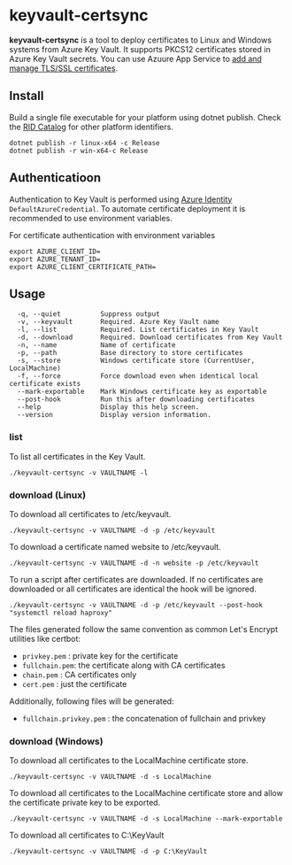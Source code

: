 # keyvault-certsync

**keyvault-certsync** is a tool to deploy certificates to Linux and Windows systems from  Azure Key Vault. It supports PKCS12 certificates stored in Azure Key Vault secrets. You can use Azuure App Service to [add and manage TLS/SSL certificates](https://docs.microsoft.com/en-us/azure/app-service/configure-ssl-certificate).

## Install
Build a single file executable for your platform using dotnet publish. Check the [RID Catalog](https://docs.microsoft.com/en-us/dotnet/core/rid-catalog) for other platform identifiers.
```
dotnet publish -r linux-x64 -c Release
dotnet publish -r win-x64-c Release
```

## Authenticatioon
Authentication to Key Vault is performed using [Azure Identity](https://docs.microsoft.com/en-us/dotnet/api/overview/azure/identity-readme) `DefaultAzureCredential`. To automate certificate deployment it is recommended to use environment variables.

For certificate authentication with environment variables
```
export AZURE_CLIENT_ID=
export AZURE_TENANT_ID=
export AZURE_CLIENT_CERTIFICATE_PATH=
```

## Usage
```
  -q, --quiet          Suppress output
  -v, --keyvault       Required. Azure Key Vault name
  -l, --list           Required. List certificates in Key Vault
  -d, --download       Required. Download certificates from Key Vault
  -n, --name           Name of certificate
  -p, --path           Base directory to store certificates
  -s, --store          Windows certificate store (CurrentUser, LocalMachine)
  -f, --force          Force download even when identical local certificate exists
  --mark-exportable    Mark Windows certificate key as exportable
  --post-hook          Run this after downloading certificates
  --help               Display this help screen.
  --version            Display version information.
```

### list

To list all certificates in the Key Vault.
```
./keyvault-certsync -v VAULTNAME -l
```

### download (Linux)

To download all certificates to /etc/keyvault.
```
./keyvault-certsync -v VAULTNAME -d -p /etc/keyvault
```

To download a certificate named website to /etc/keyvault.
```
./keyvault-certsync -v VAULTNAME -d -n website -p /etc/keyvault
```

To run a script after certificates are downloaded. If no certificates are downloaded or all certificates are identical the hook will be ignored.
```
./keyvault-certsync -v VAULTNAME -d -p /etc/keyvault --post-hook "systemctl reload haproxy"
```

The files generated follow the same convention as common Let's Encrypt utilities like certbot:

* `privkey.pem` : private key for the certificate
* `fullchain.pem`: the certificate along with CA certificates
* `chain.pem` : CA certificates only
* `cert.pem` : just the certificate

Additionally, following files will be generated:

* `fullchain.privkey.pem` : the concatenation of fullchain and privkey

### download (Windows)

To download all certificates to the LocalMachine certificate store. 
```
./keyvault-certsync -v VAULTNAME -d -s LocalMachine
```

To download all certificates to the LocalMachine certificate store and allow the certificate private key to be exported.
```
./keyvault-certsync -v VAULTNAME -d -s LocalMachine --mark-exportable
```

To download all certificates to C:\KeyVault
```
./keyvault-certsync -v VAULTNAME -d -p C:\KeyVault
```